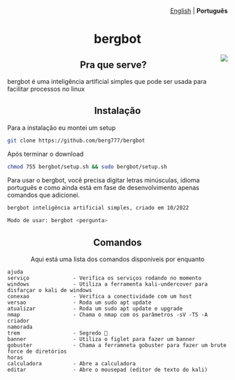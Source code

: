 <p align="right"><a href="https://github.com/Berg777/bergbot/blob/main/README.md">English</a> | <strong>Português</strong> </p>

<div align="center">

# bergbot

<img src="https://i.pinimg.com/originals/e9/7d/c9/e97dc97d864ee9577ef79628a7af9c79.gif" align="right">


## Pra que serve?</div>

bergbot é uma inteligência artificial simples que pode ser usada para facilitar processos no linux

<div align="center">

## Instalação 
</div>

Para a instalação eu montei um setup

 ```sh
git clone https://github.com/berg777/bergbot
```

Após terminar o download
 
 ```sh
chmod 755 bergbot/setup.sh && sudo bergbot/setup.sh
```

Para usar o bergbot, você precisa digitar letras minúsculas, idioma português e como ainda está em fase de desenvolvimento apenas comandos que adicionei.

```sh
bergbot inteligência artificial simples, criado em 10/2022
 
Modo de usar: bergbot <pergunta>
```

<div align="center">

## Comandos

Aqui está uma lista dos comandos disponiveis por enquanto

</div>

```text
ajuda 
serviço              - Verifica os serviços rodando no momento
windows              - Utiliza a ferramenta kali-undercover para disfarçar o kali de windows
conexao              - Verifica a conectividade com um host
versao               - Roda um sudo apt update
atualizar            - Roda um sudo apt update e upgrade
nmap                 - Chama o nmap com os parâmetros -sV -T5 -A
criador              
namorada
trem                 - Segredo 🤫
banner               - Utiliza o figlet para fazer um banner
gobuster             - Chama a ferramneta gobuster para fazer um brute force de diretórios
horas                
calculadora          - Abre a calculadora
editar               - Abre o mousepad (editor de texto do kali)
```
